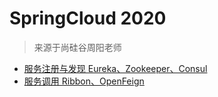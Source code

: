 # SpringCloud 2020

> 来源于尚硅谷周阳老师

- [服务注册与发现 Eureka、Zookeeper、Consul](/doc/registrationCenter.md)
- [服务调用 Ribbon、OpenFeign](/doc/serviceCall.md)